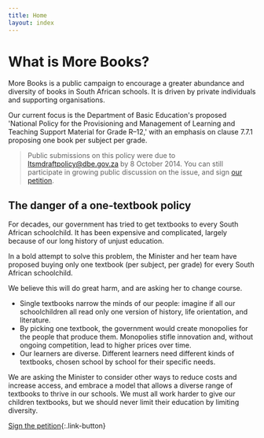```yaml
---
title: Home
layout: index
---
```


# What is More Books?

More Books is a public campaign to encourage a greater abundance and diversity of books in South African schools. It is driven by private individuals and supporting organisations.

Our current focus is the Department of Basic Education's proposed 'National Policy for the Provisioning and Management of Learning and Teaching Support Material for Grade R–12,' with an emphasis on clause 7.7.1 proposing one book per subject per grade.

> Public submissions on this policy were due to [ltsmdraftpolicy@dbe.gov.za](mailto:ltsmdraftpolicy@dbe.gov.za) by 8 October 2014. You can still participate in growing public discussion on the issue, and sign [our petition](https://www.change.org/p/minister-of-basic-education-angie-motshekga-don-t-prescribe-only-one-textbook-for-every-south-african-child).

## The danger of a one-textbook policy

For decades, our government has tried to get textbooks to every South African schoolchild. It has been expensive and complicated, largely because of our long history of unjust education.

In a bold attempt to solve this problem, the Minister and her team have proposed buying only one textbook (per subject, per grade) for every South African schoolchild.

We believe this will do great harm, and are asking her to change course. 

*	Single textbooks narrow the minds of our people: imagine if all our schoolchildren all read only one version of history, life orientation, and literature.
*	By picking one textbook, the government would create monopolies for the people that produce them. Monopolies stifle innovation and, without ongoing competition, lead to higher prices over time.
*	Our learners are diverse. Different learners need different kinds of textbooks, chosen school by school for their specific needs.

We are asking the Minister to consider other ways to reduce costs and increase access, and embrace a model that allows a diverse range of textbooks to thrive in our schools. We must all work harder to give our children textbooks, but we should never limit their education by limiting diversity.

[Sign the petition](https://www.change.org/p/minister-of-basic-education-angie-motshekga-don-t-prescribe-only-one-textbook-for-every-south-african-child){:.link-button}
